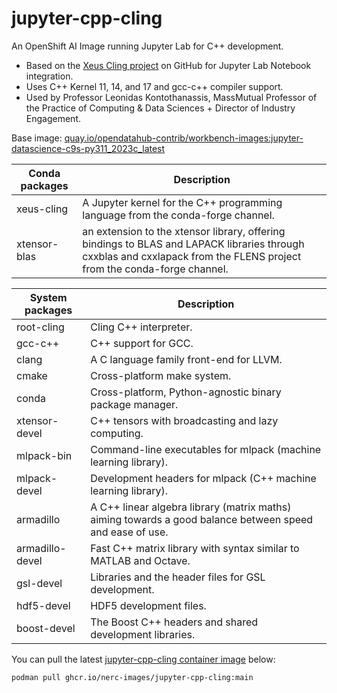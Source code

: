# jupyter-cpp-cling

An OpenShift AI Image running Jupyter Lab for C++ development.
- Based on the [Xeus Cling project](https://github.com/jupyter-xeus/xeus-cling)
on GitHub for Jupyter Lab Notebook integration.
- Uses C++ Kernel 11, 14, and 17 and gcc-c++ compiler support.
- Used by Professor Leonidas Kontothanassis, MassMutual Professor of the
Practice of Computing & Data Sciences + Director of Industry Engagement.

Base image: [quay.io/opendatahub-contrib/workbench-images:jupyter-datascience-c9s-py311_2023c_latest](https://github.com/opendatahub-io-contrib/workbench-images)

| Conda packages | Description |
| --- | --- |
| xeus-cling | A Jupyter kernel for the C++ programming language from the conda-forge channel. |
| xtensor-blas | an extension to the xtensor library, offering bindings to BLAS and LAPACK libraries through cxxblas and cxxlapack from the FLENS project from the conda-forge channel. |

| System packages | Description |
| --- | --- |
| root-cling | Cling C++ interpreter. |
| gcc-c++ | C++ support for GCC. |
| clang | A C language family front-end for LLVM. |
| cmake | Cross-platform make system. |
| conda | Cross-platform, Python-agnostic binary package manager. |
| xtensor-devel | C++ tensors with broadcasting and lazy computing. |
| mlpack-bin | Command-line executables for mlpack (machine learning library). |
| mlpack-devel | Development headers for mlpack (C++ machine learning library). |
| armadillo | A C++ linear algebra library (matrix maths) aiming towards a good balance between speed and ease of use. |
| armadillo-devel | Fast C++ matrix library with syntax similar to MATLAB and Octave. |
| gsl-devel | Libraries and the header files for GSL development. |
| hdf5-devel | HDF5 development files. |
| boost-devel | The Boost C++ headers and shared development libraries. |

You can pull the latest [jupyter-cpp-cling container image](https://github.com/nerc-images/jupyter-cpp-cling/pkgs/container/jupyter-cpp-cling) below:

```
podman pull ghcr.io/nerc-images/jupyter-cpp-cling:main
```

